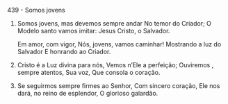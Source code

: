 439 - Somos jovens

1. Somos jovens, mas devemos sempre andar
   No temor do Criador;
   O Modelo santo vamos imitar:
   Jesus Cristo, o Salvador.

   Em amor, com vigor,
   Nós, jovens, vamos caminhar!
   Mostrando a luz do Salvador
   E honrando ao Criador.

2. Cristo é a Luz divina para nós,
   Vemos n’Ele a perfeição;
   Ouviremos , sempre atentos, Sua voz,
   Que consola o coração.

3. Se seguirmos sempre firmes ao Senhor,
   Com sincero coração,
   Ele nos dará, no reino de esplendor,
   O glorioso galardão.
